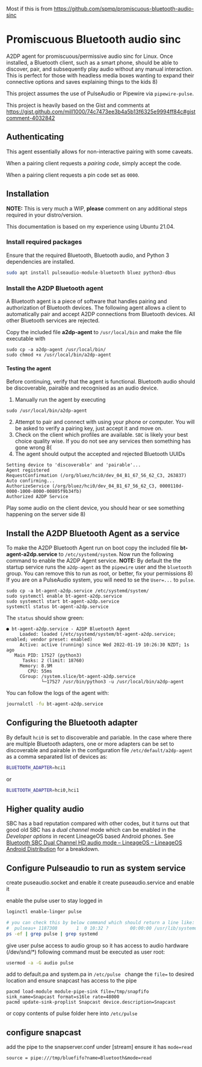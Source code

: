 Most if this is from https://github.com/spmp/promiscuous-bluetooth-audio-sinc
# Promiscuous Bluetooth audio sinc

A2DP agent for promiscuous/permissive audio sinc for Linux. Once installed, a Bluetooth client, such as a smart phone, should be able to discover, pair, and subsequently play audio without any manual interaction. This is perfect for those with headless media boxes wanting to expand their connective options and saves explaining things to the kids 8) 

This project assumes the use of PulseAudio or Pipewire via `pipewire-pulse`.

This project is heavily based on the Gist and comments at https://gist.github.com/mill1000/74c7473ee3b4a5b13f6325e9994ff84c#gistcomment-4032842

## Authenticating
This agent essentially allows for non-interactive pairing with some caveats.

When a pairing client requests a _pairing code_, simply accept the code.

When a pairing client requests a pin code set as `0000`.

## Installation

**NOTE:** This is very much a WIP, **please** comment on any additional steps required in your distro/version.

This documentation is based on my experience using Ubuntu 21.04.

### Install required packages

Ensure that the required Bluetooth, Bluetooth audio, and Python 3 dependencies are installed.

```bash
sudo apt install pulseaudio-module-bluetooth bluez python3-dbus
```

### Install the A2DP Bluetooth agent

A Bluetooth agent is a piece of software that handles 
pairing and authorization of Bluetooth devices. The following agent 
allows a client to automatically pair and accept A2DP 
connections from Bluetooth devices.
All other Bluetooth services are rejected.

Copy the included file **a2dp-agent** to `/usr/local/bin` and make the file executable with

```
sudo cp -a a2dp-agent /usr/local/bin/
sudo chmod +x /usr/local/bin/a2dp-agent
```

#### Testing the agent

Before continuing, verify that the agent is functional. 
Bluetooth audio should be discoverable, pairable and recognised as an 
audio device.

1. Manually run the agent by executing

```
sudo /usr/local/bin/a2dp-agent
```

2. Attempt to pair and connect with using your phone or computer. You will be asked to verify a pairing key, just accept it and move on.
3. Check on the client which profiles are available. `SBC` is likely your best choice quality wise. If you do not see any services then something has gone wrong 8(
4. The agent should output the accepted and rejected Bluetooth UUIDs

```
Setting device to 'discoverable' and 'pairable'...
Agent registered
RequestConfirmation (/org/bluez/hci0/dev_04_B1_67_56_62_C3, 263837)
Auto confirming...
AuthorizeService (/org/bluez/hci0/dev_04_B1_67_56_62_C3, 0000110d-0000-1000-8000-00805f9b34fb)
Authorized A2DP Service
```

Play some audio on the client device, you should hear or see something happening on the server side 8)

## Install the A2DP Bluetooth Agent as a service

To make the A2DP Bluetooth Agent run on boot copy the included file **bt-agent-a2dp.service** to `/etc/systemd/system`.
Now run the following command to enable the A2DP Agent service.
**NOTE:** By default the the startup service runs the `a2dp-agent` as the `pipewire` user and the `bluetooth` group.
You can remove this to run as root, or better, fix your permissions 8)
If you are on a PulseAudio system, you will need to se the `User=...` to `pulse`.

```
sudo cp -a bt-agent-a2dp.service /etc/systemd/system/
sudo systemctl enable bt-agent-a2dp.service
sudo systemctl start bt-agent-a2dp.service
systemctl status bt-agent-a2dp.service
```

The `status` should show green:

```
● bt-agent-a2dp.service - A2DP Bluetooth Agent
     Loaded: loaded (/etc/systemd/system/bt-agent-a2dp.service; enabled; vendor preset: enabled)
     Active: active (running) since Wed 2022-01-19 10:26:30 NZDT; 1s ago
   Main PID: 17527 (python3)
      Tasks: 2 (limit: 18760)
     Memory: 8.9M
        CPU: 55ms
     CGroup: /system.slice/bt-agent-a2dp.service
             └─17527 /usr/bin/python3 -u /usr/local/bin/a2dp-agent
```

You can follow the logs of the agent with:

```bash
journalctl -fu bt-agent-a2dp.service
```

## Configuring the Bluetooth adapter
By default `hci0` is set to discoverable and pariable.
In the case where there are multiple Bluetooth adapters, one or more adapters can be set to discoverable and pairable in the configuration file `/etc/default/a2dp-agent` as a comma separated list of devices as:

```bash
BLUETOOTH_ADAPTER=hci1
```
or
```bash
BLUETOOTH_ADAPTER=hci0,hci1
```

## Higher quality audio

SBC has a bad reputation compared with other codes, but it turns out that good old SBC has a _dual channel_ mode which can be enabled in the _Developer options_ in recent LineageOS based Android phones.  See [Bluetooth SBC Dual Channel HD audio mode – LineageOS – LineageOS Android Distribution](https://lineageos.org/engineering/Bluetooth-SBC-XQ/) for a breakdown.


## Configure Pulseaudio to run as system service

create puseaudio.socket and enable it
create puseaudio.service and enable it

enable the pulse user to stay logged in
```bash
loginctl enable-linger pulse

# you can check this by below command which should return a line like:
#  pulseau+ 1187308       1  0 10:32 ?        00:00:00 /usr/lib/systemd/systemd --user
ps -ef | grep pulse | grep systemd
```

give user pulse access to audio group so it has access to audio hardware (/dev/snd/*)
following command must be executed as user root:
```bash
usermod -a -G audio pulse
```

add to default.pa and system.pa in `/etc/pulse `
change the `file=` to desired location and ensure snapcast has access to the pipe
```
pacmd load-module module-pipe-sink file=/tmp/snapfifo sink_name=Snapcast format=s16le rate=48000
pacmd update-sink-proplist Snapcast device.description=Snapcast
```

or copy contents of pulse folder here into `/etc/pulse`

## configure snapcast
add the pipe to the snapserver.conf under [stream]  ensure it has `mode=read`
```
source = pipe:///tmp/bluefifo?name=Bluetooth&mode=read
```

